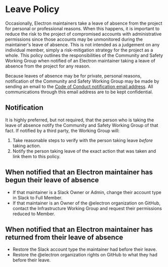 # Leave Policy

Occasionally, Electron maintainers take a leave of absence from the project for personal or professional reasons. When this happens, it is important to reduce the risk to the project of compromised accounts with administrative permissions since those accounts may be unmonitored during the maintainer's leave of absence. This is not intended as a judgement on any individual member, simply a risk-mitigation strategy for the project as a whole. This policy outlines the responsibilities of the Community and Safety Working Group when notified of an Electron maintainer taking a leave of absence from the project for any reason.

Because leaves of absence may be for private, personal reasons, notification of the Community and Safety Working Group may be made by sending an email to the [Code of Conduct notification email address](../CODE_OF_CONDUCT.md#enforcement). All communications through this email address are to be kept confidential.

## Notification

It is highly preferred, but not required, that the person who is taking the leave of absence notify the Community and Safety Working Group of that fact. If notified by a third party, the Working Group will:

1. Take reasonable steps to verify with the person taking leave _before_ taking action.
1. Notify the person taking leave of the exact action that was taken and link them to this policy.

## When notified that an Electron maintainer has begun their leave of absence

* If that maintainer is a Slack Owner or Admin, change their account type in Slack to Full Member.
* If that maintainer is an Owner of the @electron organization on GitHub, contact the Infrastructure Working Group and request their permissions reduced to Member.

## When notified that an Electron maintainer has returned from their leave of absence

* Restore the Slack account type the maintainer had before their leave.
* Restore the @electron organization rights on GitHub to what they had before their leave.
